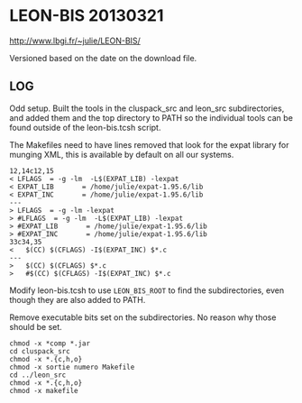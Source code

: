 LEON-BIS 20130321
=================

<http://www.lbgi.fr/~julie/LEON-BIS/>

Versioned based on the date on the download file.

LOG
---

Odd setup.  Built the tools in the cluspack_src and leon_src subdirectories, and added them and the top directory to PATH so the individual tools can be found outside of the leon-bis.tcsh script.

The Makefiles need to have lines removed that look for the expat library for munging XML, this is available by default on all our systems.

    12,14c12,15
    < LFLAGS  = -g -lm  -L$(EXPAT_LIB) -lexpat
    < EXPAT_LIB       = /home/julie/expat-1.95.6/lib
    < EXPAT_INC       = /home/julie/expat-1.95.6/lib
    ---
    > LFLAGS  = -g -lm -lexpat
    > #LFLAGS  = -g -lm  -L$(EXPAT_LIB) -lexpat
    > #EXPAT_LIB       = /home/julie/expat-1.95.6/lib
    > #EXPAT_INC       = /home/julie/expat-1.95.6/lib
    33c34,35
    < 	$(CC) $(CFLAGS) -I$(EXPAT_INC) $*.c
    ---
    > 	$(CC) $(CFLAGS) $*.c
    > 	#$(CC) $(CFLAGS) -I$(EXPAT_INC) $*.c

Modify leon-bis.tcsh to use `LEON_BIS_ROOT` to find the subdirectories, even though they are also added to PATH.

Remove executable bits set on the subdirectories.  No reason why those should be set.

    chmod -x *comp *.jar
    cd cluspack_src
    chmod -x *.{c,h,o}
    chmod -x sortie numero Makefile
    cd ../leon_src
    chmod -x *.{c,h,o}
    chmod -x makefile
